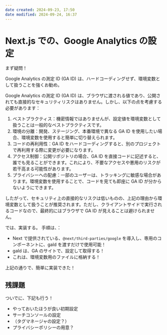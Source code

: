 ```yaml
---
date created: 2024-09-23, 17:50
date modified: 2024-09-24, 16:37
---
```


# Next.js での、Google Analytics の設定

まず疑問！

Google Analytics の測定 ID (GA ID) は、ハードコーディングせず、環境変数として扱うことを強くお勧め。

Google Analytics の測定 ID (GA ID) は、ブラウザに渡される値であり、公開されても直接的なセキュリティリスクはありません。しかし、以下の点を考慮する必要があります：

1. ベストプラクティス：機密情報ではありませんが、設定値を環境変数として扱うことは一般的なベストプラクティスです。
2. 環境の分離：開発、ステージング、本番環境で異なる GA ID を使用したい場合、環境変数を使用すると簡単に切り替えられます。
3. コードの再利用性：GA ID をハードコーディングすると、別のプロジェクトで再利用する際に変更が必要になります。
4. アクセス制御：公開リポジトリの場合、GA ID を直接コードに記述すると、誰でも見ることができます。これにより、不要なアクセスや悪用のリスクが若干高まる可能性があります。
5. プライバシーへの配慮：一部のユーザーは、トラッキングに敏感な場合があります。環境変数を使用することで、コードを見ても即座に GA ID が分からないようにできます。

したがって、セキュリティ上の直接的なリスクは低いものの、上記の理由から環境変数として扱うことが推奨されます。ただし、クライアントサイドで実行されるコードなので、最終的にはブラウザで GA ID が見えることは避けられません。

では、実装する。
手順は、：

- Next で提供されている、`@next/third-parties/google` を導入し、専用のコンポーネントに、gaId を渡すだけで使用可能！
- gaId は、GA のサイトで、設定して取得する！
- これは、環境変数用のファイルに格納する！

上記の通りで、簡単に実装できた！

## 残課題

ついでに、下記も行う！

- やっておいたほうが良い初期設定
- サーチコンソールの設定
- （タグマネージャの設定？）
- プライバシーポリシーの用意？
